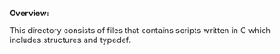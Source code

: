 **Overview:**

This directory consists of files that contains scripts written in C which includes structures and typedef.
